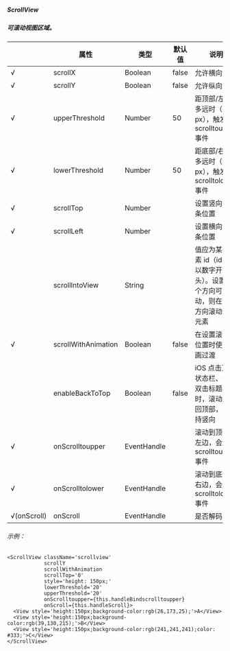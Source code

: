 ##### ScrollView
##### 可滚动视图区域。

|             | 属性                  | 类型        | 默认值 | 说明                                                                                 |
| ----------- | --------------------- | ----------- | ------ | ------------------------------------------------------------------------------------ |
| √           | scrollX              | Boolean     | false  | 允许横向滚动                                                                         |
| √           | scrollY              | Boolean     | false  | 允许纵向滚动                                                                         |
| √           | upperThreshold       | Number      | 50     | 距顶部/左边多远时（单位 px），触发 scrolltoupper 事件                                |
| √           | lowerThreshold       | Number      | 50     | 距底部/右边多远时（单位 px），触发 scrolltolower 事件                                |
| √           | scrollTop            | Number      |        | 设置竖向滚动条位置                                                                   |
| √           | scrollLeft           | Number      |        | 设置横向滚动条位置                                                                   |
|             | scrollIntoView      | String      |        | 值应为某子元素 id（id 不能以数字开头）。设置哪个方向可滚动，则在哪个方向滚动到该元素 |
| √           | scrollWithAnimation | Boolean     | false  | 在设置滚动条位置时使用动画过渡                                                       |
|             | enableBackToTop    | Boolean     | false  | iOS 点击顶部状态栏、安卓双击标题栏时，滚动条返回顶部，只支持竖向                     |
| √           | onScrolltoupper     | EventHandle |        | 滚动到顶部/左边，会触发 scrolltoupper 事件                                           |
| √           | onScrolltolower     | EventHandle |        | 滚动到底部/右边，会触发 scrolltolower 事件                                           |
| √(onScroll) | onScroll            | EventHandle |        | 是否解码                                                                             |


###### 示例：
```
<ScrollView className='scrollview'
            scrollY
            scrollWithAnimation
            scrollTop='0'
            style='height: 150px;'
            lowerThreshold='20'
            upperThreshold='20'
            onScrolltoupper={this.handleBindscrolltoupper}
            onScroll={this.handleScroll}>
  <View style='height:150px;background-color:rgb(26,173,25);'>A</View>
  <View style='height:150px;background-color:rgb(39,130,215);'>B</View>
  <View style='height:150px;background-color:rgb(241,241,241);color: #333;'>C</View>
</ScrollView>
```